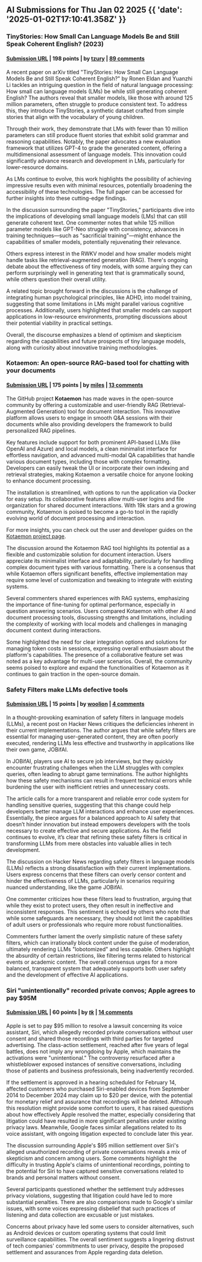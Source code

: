 ## AI Submissions for Thu Jan 02 2025 {{ 'date': '2025-01-02T17:10:41.358Z' }}

### TinyStories: How Small Can Language Models Be and Still Speak Coherent English? (2023)

#### [Submission URL](https://arxiv.org/abs/2305.07759) | 198 points | by [tzury](https://news.ycombinator.com/user?id=tzury) | [89 comments](https://news.ycombinator.com/item?id=42576755)

A recent paper on arXiv titled "TinyStories: How Small Can Language Models Be and Still Speak Coherent English?" by Ronen Eldan and Yuanzhi Li tackles an intriguing question in the field of natural language processing: How small can language models (LMs) be while still generating coherent English? The authors reveal that smaller models, like those with around 125 million parameters, often struggle to produce consistent text. To address this, they introduce TinyStories, a synthetic dataset crafted from simple stories that align with the vocabulary of young children. 

Through their work, they demonstrate that LMs with fewer than 10 million parameters can still produce fluent stories that exhibit solid grammar and reasoning capabilities. Notably, the paper advocates a new evaluation framework that utilizes GPT-4 to grade the generated content, offering a multidimensional assessment of language models. This innovation could significantly advance research and development in LMs, particularly for lower-resource domains. 

As LMs continue to evolve, this work highlights the possibility of achieving impressive results even with minimal resources, potentially broadening the accessibility of these technologies. The full paper can be accessed for further insights into these cutting-edge findings.

In the discussion surrounding the paper "TinyStories," participants dive into the implications of developing small language models (LMs) that can still generate coherent text. One commenter notes that while 125 million parameter models like GPT-Neo struggle with consistency, advances in training techniques—such as "sacrificial training"—might enhance the capabilities of smaller models, potentially rejuvenating their relevance. 

Others express interest in the RWKV model and how smaller models might handle tasks like retrieval-augmented generation (RAG). There's ongoing debate about the effectiveness of tiny models, with some arguing they can perform surprisingly well in generating text that is grammatically sound, while others question their overall utility. 

A related topic brought forward in the discussions is the challenge of integrating human psychological principles, like ADHD, into model training, suggesting that some limitations in LMs might parallel various cognitive processes. Additionally, users highlighted that smaller models can support applications in low-resource environments, prompting discussions about their potential viability in practical settings.

Overall, the discourse emphasizes a blend of optimism and skepticism regarding the capabilities and future prospects of tiny language models, along with curiosity about innovative training methodologies.

### Kotaemon: An open-source RAG-based tool for chatting with your documents

#### [Submission URL](https://github.com/Cinnamon/kotaemon) | 175 points | by [miles](https://news.ycombinator.com/user?id=miles) | [13 comments](https://news.ycombinator.com/item?id=42571272)

The GitHub project **Kotaemon** has made waves in the open-source community by offering a customizable and user-friendly RAG (Retrieval-Augmented Generation) tool for document interaction. This innovative platform allows users to engage in smooth Q&A sessions with their documents while also providing developers the framework to build personalized RAG pipelines.

Key features include support for both prominent API-based LLMs (like OpenAI and Azure) and local models, a clean minimalist interface for effortless navigation, and advanced multi-modal QA capabilities that handle various document types, including those with complex formatting. Developers can easily tweak the UI or incorporate their own indexing and retrieval strategies, making Kotaemon a versatile choice for anyone looking to enhance document processing.

The installation is streamlined, with options to run the application via Docker for easy setup. Its collaborative features allow multi-user logins and file organization for shared document interactions. With 19k stars and a growing community, Kotaemon is poised to become a go-to tool in the rapidly evolving world of document processing and interaction. 

For more insights, you can check out the user and developer guides on the [Kotaemon project page](https://github.com/Cinnamon/kotaemon).

The discussion around the Kotaemon RAG tool highlights its potential as a flexible and customizable solution for document interaction. Users appreciate its minimalist interface and adaptability, particularly for handling complex document types with various formatting. There is a consensus that while Kotaemon offers significant benefits, effective implementation may require some level of customization and tweaking to integrate with existing systems.

Several commenters shared experiences with RAG systems, emphasizing the importance of fine-tuning for optimal performance, especially in question answering scenarios. Users compared Kotaemon with other AI and document processing tools, discussing strengths and limitations, including the complexity of working with local models and challenges in managing document context during interactions. 

Some highlighted the need for clear integration options and solutions for managing token costs in sessions, expressing overall enthusiasm about the platform's capabilities. The presence of a collaborative feature set was noted as a key advantage for multi-user scenarios. Overall, the community seems poised to explore and expand the functionalities of Kotaemon as it continues to gain traction in the open-source domain.

### Safety Filters make LLMs defective tools

#### [Submission URL](https://woolion.art/2025/01/02/DEFECTIVE.html) | 15 points | by [woolion](https://news.ycombinator.com/user?id=woolion) | [4 comments](https://news.ycombinator.com/item?id=42577739)

In a thought-provoking examination of safety filters in language models (LLMs), a recent post on Hacker News critiques the deficiencies inherent in their current implementations. The author argues that while safety filters are essential for managing user-generated content, they are often poorly executed, rendering LLMs less effective and trustworthy in applications like their own game, JOBifAI.

In JOBifAI, players use AI to secure job interviews, but they quickly encounter frustrating challenges when the LLM struggles with complex queries, often leading to abrupt game terminations. The author highlights how these safety mechanisms can result in frequent technical errors while burdening the user with inefficient retries and unnecessary costs.

The article calls for a more transparent and reliable error code system for handling sensitive queries, suggesting that this change could help developers better manage LLM interactions and enhance user experiences. Essentially, the piece argues for a balanced approach to AI safety that doesn’t hinder innovation but instead empowers developers with the tools necessary to create effective and secure applications. As the field continues to evolve, it’s clear that refining these safety filters is critical in transforming LLMs from mere obstacles into valuable allies in tech development.

The discussion on Hacker News regarding safety filters in language models (LLMs) reflects a strong dissatisfaction with their current implementations. Users express concerns that these filters can overly censor content and hinder the effectiveness of LLMs, particularly in scenarios requiring nuanced understanding, like the game JOBifAI. 

One commenter criticizes how these filters lead to frustration, arguing that while they exist to protect users, they often result in ineffective and inconsistent responses. This sentiment is echoed by others who note that while some safeguards are necessary, they should not limit the capabilities of adult users or professionals who require more robust functionalities.

Commenters further lament the overly simplistic nature of these safety filters, which can irrationally block content under the guise of moderation, ultimately rendering LLMs "lobotomized" and less capable. Others highlight the absurdity of certain restrictions, like filtering terms related to historical events or academic content. The overall consensus urges for a more balanced, transparent system that adequately supports both user safety and the development of effective AI applications.

### Siri "unintentionally" recorded private convos; Apple agrees to pay $95M

#### [Submission URL](https://arstechnica.com/tech-policy/2025/01/apple-agrees-to-pay-95m-delete-private-conversations-siri-recorded/) | 60 points | by [_tk_](https://news.ycombinator.com/user?id=_tk_) | [14 comments](https://news.ycombinator.com/item?id=42578929)

Apple is set to pay $95 million to resolve a lawsuit concerning its voice assistant, Siri, which allegedly recorded private conversations without user consent and shared those recordings with third parties for targeted advertising. The class-action settlement, reached after five years of legal battles, does not imply any wrongdoing by Apple, which maintains the activations were "unintentional." The controversy resurfaced after a whistleblower exposed instances of sensitive conversations, including those of patients and business professionals, being inadvertently recorded. 

If the settlement is approved in a hearing scheduled for February 14, affected customers who purchased Siri-enabled devices from September 2014 to December 2024 may claim up to $20 per device, with the potential for monetary relief and assurance that recordings will be deleted. Although this resolution might provide some comfort to users, it has raised questions about how effectively Apple resolved the matter, especially considering that litigation could have resulted in more significant penalties under existing privacy laws. Meanwhile, Google faces similar allegations related to its voice assistant, with ongoing litigation expected to conclude later this year.

The discussion surrounding Apple's $95 million settlement over Siri's alleged unauthorized recording of private conversations reveals a mix of skepticism and concern among users. Some comments highlight the difficulty in trusting Apple's claims of unintentional recordings, pointing to the potential for Siri to have captured sensitive conversations related to brands and personal matters without consent. 

Several participants questioned whether the settlement truly addresses privacy violations, suggesting that litigation could have led to more substantial penalties. There are also comparisons made to Google's similar issues, with some voices expressing disbelief that such practices of listening and data collection are excusable or just mistakes.

Concerns about privacy have led some users to consider alternatives, such as Android devices or custom operating systems that could limit surveillance capabilities. The overall sentiment suggests a lingering distrust of tech companies' commitments to user privacy, despite the proposed settlement and assurances from Apple regarding data deletion.

